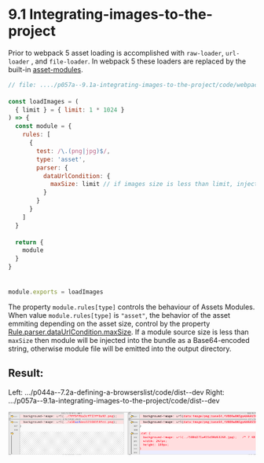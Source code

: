 # 9.1 Integrating-images-to-the-project

Prior to webpack 5 asset loading is accomplished with `raw-loader`, `url-loader` , and `file-loader`. In webpack 5 these loaders are replaced by the built-in [asset-modules](https://webpack.js.org/guides/asset-modules/). 

```js
// file: ..../p057a--9.1a-integrating-images-to-the-project/code/webpack/webpack-part--load-images.js

const loadImages = (
  { limit } = { limit: 1 * 1024 }
) => {
  const module = {
    rules: [
      {
        test: /\.(png|jpg)$/,
        type: 'asset',
        parser: {
          dataUrlCondition: {
            maxSize: limit // if images size is less than limit, injected into the bundle as a Base64-encoded string.
          }
        }
      }
    ]
  }

  return {
    module
  }
}


module.exports = loadImages
```

The property `module.rules[type]` controls the behaviour of Assets Modules. When value `module.rules[type]` is `"asset"`,  the behavior of the asset emmiting depending on the asset size, control by the property [Rule.parser.dataUrlCondition.maxSize](https://webpack.js.org/configuration/module/#ruleparserdataurlcondition). If a module source size is less than `maxSize` then module will be injected into the bundle as a Base64-encoded string, otherwise module file will be emitted into the output directory.





## Result:

Left: .../p044a--7.2a-defining-a-browserslist/code/dist--dev
Right: .../p057a--9.1a-integrating-images-to-the-project/code/dist--dev

![](./documents/before-after--images-emitted-as-base64-within-bundle.png)



